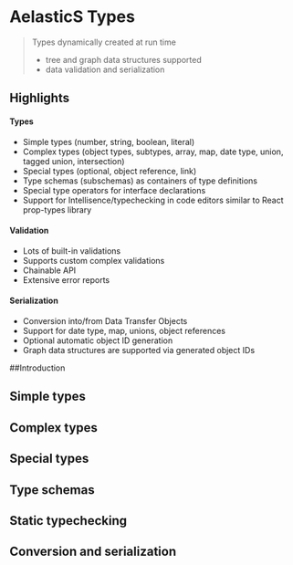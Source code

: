 # AelasticS Types

> Types dynamically created at run time 
> - tree and graph data structures supported 
> - data validation and serialization

## Highlights

#### Types 

- Simple types (number, string, boolean, literal)
- Complex types (object types, subtypes, array, map, date type, union, tagged union, intersection)
- Special types (optional, object reference, link)
- Type schemas (subschemas) as containers of type definitions
- Special type operators for interface declarations  
- Support for Intellisence/typechecking in code editors similar to React prop-types library


#### Validation
- Lots of built-in validations
- Supports custom complex validations
- Chainable API
- Extensive error reports

#### Serialization
- Conversion into/from Data Transfer Objects
- Support for date type, map, unions, object references
- Optional automatic object ID generation
- Graph data structures are supported via generated object IDs 


##Introduction

## Simple types

## Complex types

## Special types

## Type schemas

## Static typechecking 

## Conversion and serialization
